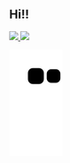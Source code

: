 ## Hi!! 
 <div>
  <a href="https://github.com/suizzz11">
  <img height="150em" src="https://github-readme-stats.vercel.app/api?username=suizzz11&show_icons=true&theme=dark&include_all_commits=true&count_private=true"/>
  <img height="150em" src="https://github-readme-stats.vercel.app/api/top-langs/?username=suizzz11&layout=compact&langs_count=7&theme=dark"/>
</div>
 
  ![Snake animation](https://github.com/rafaballerini/rafaballerini/blob/output/github-contribution-grid-snake.svg)
 
</div>
